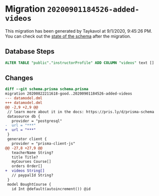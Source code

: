 # Migration `20200901184526-added-videos`

This migration has been generated by Taykavol at 9/1/2020, 9:45:26 PM.
You can check out the [state of the schema](./schema.prisma) after the migration.

## Database Steps

```sql
ALTER TABLE "public"."instructorProfile" ADD COLUMN "videos" text []  
```

## Changes

```diff
diff --git schema.prisma schema.prisma
migration 20200822211618-good..20200901184526-added-videos
--- datamodel.dml
+++ datamodel.dml
@@ -2,9 +2,9 @@
 // learn more about it in the docs: https://pris.ly/d/prisma-schema
 datasource db {
   provider = "postgresql"
-  url = "***"
+  url = "***"
 }
 generator client {
   provider = "prisma-client-js"
@@ -27,8 +27,9 @@
   teacherName String?
   title Title?
   myCourses Course[]
   orders Order[]
+  videos String[]
   // paypalId String?
 }
 model BoughtCourse {
   id Int @default(autoincrement()) @id
```


